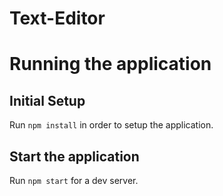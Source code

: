 # Text-Editor

# Running the application

## Initial Setup
Run `npm install` in order to setup the application.

## Start the application
Run `npm start` for a dev server.